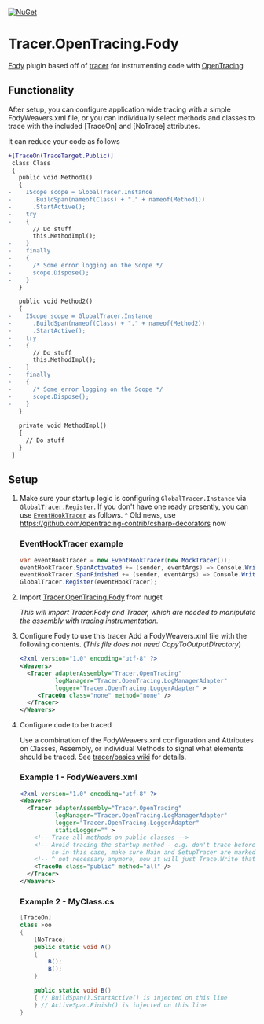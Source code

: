 [![NuGet](https://img.shields.io/nuget/v/Tracer.OpenTracing.Fody.svg)](https://www.nuget.org/packages/Tracer.OpenTracing.Fody)

# Tracer.OpenTracing.Fody
[Fody](https://github.com/Fody/Fody) plugin based off of [tracer](https://github.com/csnemes/tracer) for instrumenting code with [OpenTracing](http://opentracing.io)

## Functionality
After setup, you can configure application wide tracing with a simple FodyWeavers.xml file, or you can individually select methods and
classes to trace with the included [TraceOn] and [NoTrace] attributes.

It can reduce your code as follows
```diff
+[TraceOn(TraceTarget.Public)]
 class Class
 {
   public void Method1()
   {
-    IScope scope = GlobalTracer.Instance
-      .BuildSpan(nameof(Class) + "." + nameof(Method1))
-      .StartActive();
-    try
-    {
       // Do stuff
       this.MethodImpl();
-    }
-    finally
-    {
-      /* Some error logging on the Scope */
-      scope.Dispose();
-    }
   }

   public void Method2()
   {
-    IScope scope = GlobalTracer.Instance
-      .BuildSpan(nameof(Class) + "." + nameof(Method2))
-      .StartActive();
-    try
-    {
       // Do stuff
       this.MethodImpl();
-    }
-    finally
-    {
-      /* Some error logging on the Scope */
-      scope.Dispose();
-    }
   }
   
   private void MethodImpl()
   {
     // Do stuff
   }
 }
```

## Setup
1. Make sure your startup logic is configuring `GlobalTracer.Instance` via [`GlobalTracer.Register`](https://github.com/opentracing/opentracing-csharp/blob/d00349731545c04c989ba138f12e402cbe902208/src/OpenTracing/Util/GlobalTracer.cs#L74). 
If you don't have one ready presently, you can use [`EventHookTracer`](https://www.nuget.org/packages/OpenTracing.Contrib.EventHookTracer/)
as follows.
^ Old news, use https://github.com/opentracing-contrib/csharp-decorators now

      ### EventHookTracer example
      ```C#
      var eventHookTracer = new EventHookTracer(new MockTracer());
      eventHookTracer.SpanActivated += (sender, eventArgs) => Console.WriteLine("+" + eventArgs.OperationName);
      eventHookTracer.SpanFinished += (sender, eventArgs) => Console.WriteLine("-" + eventArgs.OperationName);
      GlobalTracer.Register(eventHookTracer);
      ```
1. Import [Tracer.OpenTracing.Fody](https://www.nuget.org/packages/Tracer.OpenTracing.Fody/) from nuget

   _This will import Tracer.Fody and Tracer, which are needed to manipulate the assembly with tracing instrumentation._
1. Configure Fody to use this tracer
  Add a FodyWeavers.xml file with the following contents. (_This file does not need CopyToOutputDirectory_)
    ```xml
    <?xml version="1.0" encoding="utf-8" ?>
    <Weavers>   
      <Tracer adapterAssembly="Tracer.OpenTracing" 
              logManager="Tracer.OpenTracing.LogManagerAdapter" 
              logger="Tracer.OpenTracing.LoggerAdapter" >
         <TraceOn class="none" method="none" />
      </Tracer>
    </Weavers>
    ```
1. Configure code to be traced

   Use a combination of the FodyWeavers.xml configuration and Attributes on Classes, Assembly, or individual Methods to signal what elements
   should be traced. See [tracer/basics wiki](https://github.com/csnemes/tracer/wiki/Basics) for details.
   
      ### Example 1 - FodyWeavers.xml
      ```xml
      <?xml version="1.0" encoding="utf-8" ?>
      <Weavers>   
        <Tracer adapterAssembly="Tracer.OpenTracing" 
                logManager="Tracer.OpenTracing.LogManagerAdapter" 
                logger="Tracer.OpenTracing.LoggerAdapter" 
                staticLogger="" >
          <!-- Trace all methods on public classes -->
          <!-- Avoid tracing the startup method - e.g. don't trace before you've configured the GlobalTracer.Instance
               so in this case, make sure Main and SetupTracer are marked with [NoTrace] -->
          <!-- ^ not necessary anymore, now it will just Trace.Write that you tried to do a trace without a tracer registered -->
          <TraceOn class="public" method="all" />
        </Tracer>
      </Weavers>
      ```
      ### Example 2 - MyClass.cs
      ```C#
      [TraceOn]
      class Foo
      {
          [NoTrace]
          public static void A()
          {
              B();
              B();
          }

          public static void B()
          { // BuildSpan().StartActive() is injected on this line
          } // ActiveSpan.Finish() is injected on this line
      }
      ```

  [nuget-img]: https://img.shields.io/nuget/v/Tracer.OpenTracing.Fody.svg
  [nuget]: https://www.nuget.org/packages/Tracer.OpenTracing.Fody
